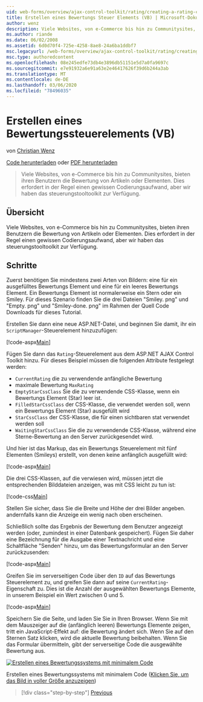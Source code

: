 ```yaml
---
uid: web-forms/overview/ajax-control-toolkit/rating/creating-a-rating-control-vb
title: Erstellen eines Bewertungs Steuer Elements (VB) | Microsoft-Dokumentation
author: wenz
description: Viele Websites, von e-Commerce bis hin zu Communitysites, bieten ihren Benutzern die Bewertung von Artikeln oder Elementen. Dies erfordert in der Regel einen gewissen Codierungsaufwand, aber wir haben die...
ms.author: riande
ms.date: 06/02/2008
ms.assetid: 6d0d70f4-725e-4258-8ae8-24a6ba1ddbf7
msc.legacyurl: /web-forms/overview/ajax-control-toolkit/rating/creating-a-rating-control-vb
msc.type: authoredcontent
ms.openlocfilehash: 08e245edfe73db4e3896db51151e5d7a0fa9697c
ms.sourcegitcommit: e7e91932a6e91a63e2e46417626f39d6b244a3ab
ms.translationtype: MT
ms.contentlocale: de-DE
ms.lasthandoff: 03/06/2020
ms.locfileid: "78496035"
---
```

# <a name="creating-a-rating-control-vb"></a>Erstellen eines Bewertungssteuerelements (VB)

von [Christian Wenz](https://github.com/wenz)

[Code herunterladen](https://download.microsoft.com/download/9/3/f/93f8daea-bebd-4821-833b-95205389c7d0/rating0.vb.zip) oder [PDF herunterladen](https://download.microsoft.com/download/2/d/c/2dc10e34-6983-41d4-9c08-f78f5387d32b/rating0VB.pdf)

> Viele Websites, von e-Commerce bis hin zu Communitysites, bieten ihren Benutzern die Bewertung von Artikeln oder Elementen. Dies erfordert in der Regel einen gewissen Codierungsaufwand, aber wir haben das steuerungstooltoolkit zur Verfügung.

## <a name="overview"></a>Übersicht

Viele Websites, von e-Commerce bis hin zu Communitysites, bieten ihren Benutzern die Bewertung von Artikeln oder Elementen. Dies erfordert in der Regel einen gewissen Codierungsaufwand, aber wir haben das steuerungstooltoolkit zur Verfügung.

## <a name="steps"></a>Schritte

Zuerst benötigen Sie mindestens zwei Arten von Bildern: eine für ein ausgefülltes Bewertungs Element und eine für ein leeres Bewertungs Element. Ein Bewertungs Element ist normalerweise ein Stern oder ein Smiley. Für dieses Szenario finden Sie die drei Dateien "Smiley. png" und "Empty. png" und "Smiley-done. png" im Rahmen der Quell Code Downloads für dieses Tutorial.

Erstellen Sie dann eine neue ASP.NET-Datei, und beginnen Sie damit, ihr ein `ScriptManager`-Steuerelement hinzuzufügen:

[!code-aspx[Main](creating-a-rating-control-vb/samples/sample1.aspx)]

Fügen Sie dann das `Rating`-Steuerelement aus dem ASP.NET AJAX Control Toolkit hinzu. Für dieses Beispiel müssen die folgenden Attribute festgelegt werden:

- `CurrentRating` die zu verwendende anfängliche Bewertung
- maximale Bewertung `MaxRating`
- `EmptyStarCssClass` Sie die zu verwendende CSS-Klasse, wenn ein Bewertungs Element (Star) leer ist.
- `FilledStarCssClass` der CSS-Klasse, die verwendet werden soll, wenn ein Bewertungs Element (Star) ausgefüllt wird
- `StarCssClass` der CSS-Klasse, die für einen sichtbaren stat verwendet werden soll
- `WaitingStarCssClass` Sie die zu verwendende CSS-Klasse, während eine Sterne-Bewertung an den Server zurückgesendet wird.

Und hier ist das Markup, das ein Bewertungs Steuerelement mit fünf Elementen (Smileys) erstellt, von denen keine anfänglich ausgefüllt wird:

[!code-aspx[Main](creating-a-rating-control-vb/samples/sample2.aspx)]

Die drei CSS-Klassen, auf die verwiesen wird, müssen jetzt die entsprechenden Bilddateien anzeigen, was mit CSS leicht zu tun ist:

[!code-css[Main](creating-a-rating-control-vb/samples/sample3.css)]

Stellen Sie sicher, dass Sie die Breite und Höhe der drei Bilder angeben. andernfalls kann die Anzeige ein wenig nach oben erscheinen.

Schließlich sollte das Ergebnis der Bewertung dem Benutzer angezeigt werden (oder, zumindest in einer Datenbank gespeichert). Fügen Sie daher eine Bezeichnung für die Ausgabe einer Textnachricht und eine Schaltfläche "Senden" hinzu, um das Bewertungsformular an den Server zurückzusenden:

[!code-aspx[Main](creating-a-rating-control-vb/samples/sample4.aspx)]

Greifen Sie im serverseitigen Code über den `ID` auf das Bewertungs Steuerelement zu, und greifen Sie dann auf seine `CurrentRating`-Eigenschaft zu. Dies ist die Anzahl der ausgewählten Bewertungs Elemente, in unserem Beispiel ein Wert zwischen 0 und 5.

[!code-aspx[Main](creating-a-rating-control-vb/samples/sample5.aspx)]

Speichern Sie die Seite, und laden Sie Sie in Ihren Browser. Wenn Sie mit dem Mauszeiger auf die (anfänglich leeren) Bewertungs Elemente zeigen, tritt ein JavaScript-Effekt auf: die Bewertung ändert sich. Wenn Sie auf den Sternen Satz klicken, wird die aktuelle Bewertung beibehalten. Wenn Sie das Formular übermitteln, gibt der serverseitige Code die ausgewählte Bewertung aus.

[![Erstellen eines Bewertungssystems mit minimalem Code](creating-a-rating-control-vb/_static/image2.png)](creating-a-rating-control-vb/_static/image1.png)

Erstellen eines Bewertungssystems mit minimalem Code ([Klicken Sie, um das Bild in voller Größe anzuzeigen](creating-a-rating-control-vb/_static/image3.png))

> [!div class="step-by-step"]
> [Previous](creating-a-rating-control-cs.md)

